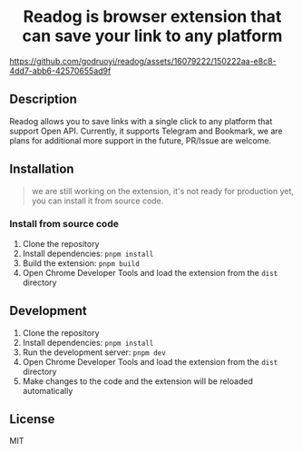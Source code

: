 <h1 align="center">Readog is browser extension that can save your link to any platform</h1>

https://github.com/godruoyi/readog/assets/16079222/150222aa-e8c8-4dd7-abb6-42570655ad9f

## Description

Readog allows you to save links with a single click to any platform that support Open API. 
Currently, it supports Telegram and Bookmark, we are plans for additional more support in the future, PR/Issue are welcome.

## Installation

> we are still working on the extension, it's not ready for production yet, you can install it from source code.

### Install from source code

1. Clone the repository
2. Install dependencies: `pnpm install`
3. Build the extension: `pnpm build`
4. Open Chrome Developer Tools and load the extension from the `dist` directory

## Development

1. Clone the repository
2. Install dependencies: `pnpm install`
3. Run the development server: `pnpm dev`
4. Open Chrome Developer Tools and load the extension from the `dist` directory
5. Make changes to the code and the extension will be reloaded automatically

## License
MIT